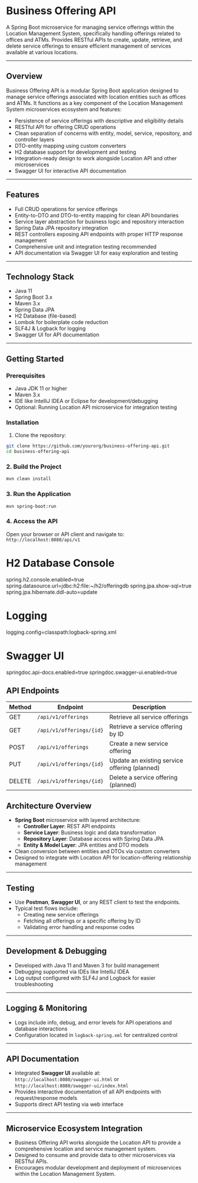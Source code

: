 # Business Offering API

A Spring Boot microservice for managing service offerings within the Location Management System, specifically handling offerings related to offices and ATMs. Provides RESTful APIs to create, update, retrieve, and delete service offerings to ensure efficient management of services available at various locations.

---

## Overview

Business Offering API is a modular Spring Boot application designed to manage service offerings associated with location entities such as offices and ATMs. It functions as a key component of the Location Management System microservices ecosystem and features:

- Persistence of service offerings with descriptive and eligibility details  
- RESTful API for offering CRUD operations  
- Clean separation of concerns with entity, model, service, repository, and controller layers  
- DTO-entity mapping using custom converters  
- H2 database support for development and testing  
- Integration-ready design to work alongside Location API and other microservices  
- Swagger UI for interactive API documentation  

---

## Features

- Full CRUD operations for service offerings  
- Entity-to-DTO and DTO-to-entity mapping for clean API boundaries  
- Service layer abstraction for business logic and repository interaction  
- Spring Data JPA repository integration  
- REST controllers exposing API endpoints with proper HTTP response management  
- Comprehensive unit and integration testing recommended  
- API documentation via Swagger UI for easy exploration and testing  

---

## Technology Stack

- Java 11  
- Spring Boot 3.x  
- Maven 3.x  
- Spring Data JPA  
- H2 Database (file-based)  
- Lombok for boilerplate code reduction  
- SLF4J & Logback for logging  
- Swagger UI for API documentation  

---

## Getting Started

### Prerequisites

- Java JDK 11 or higher  
- Maven 3.x  
- IDE like IntelliJ IDEA or Eclipse for development/debugging  
- Optional: Running Location API microservice for integration testing  

### Installation

1. Clone the repository:

```bash
git clone https://github.com/yourorg/business-offering-api.git
cd business-offering-api
```
### 2. Build the Project

```bash
mvn clean install
```

### 3. Run the Application

```bash
mvn spring-boot:run
```

### 4. Access the API

Open your browser or API client and navigate to:  
`http://localhost:8080/api/v1`

# H2 Database Console
spring.h2.console.enabled=true
spring.datasource.url=jdbc:h2:file:~/h2/offeringdb
spring.jpa.show-sql=true
spring.jpa.hibernate.ddl-auto=update

# Logging
logging.config=classpath:logback-spring.xml

# Swagger UI
springdoc.api-docs.enabled=true
springdoc.swagger-ui.enabled=true

## API Endpoints

| Method | Endpoint                 | Description                                   |
|--------|--------------------------|-----------------------------------------------|
| GET    | `/api/v1/offerings`      | Retrieve all service offerings                |
| GET    | `/api/v1/offerings/{id}` | Retrieve a service offering by ID             |
| POST   | `/api/v1/offerings`      | Create a new service offering                 |
| PUT    | `/api/v1/offerings/{id}` | Update an existing service offering (planned) |
| DELETE | `/api/v1/offerings/{id}` | Delete a service offering (planned)           |

## Architecture Overview

- **Spring Boot** microservice with layered architecture:
  - **Controller Layer**: REST API endpoints
  - **Service Layer**: Business logic and data transformation
  - **Repository Layer**: Database access with Spring Data JPA
  - **Entity & Model Layer**: JPA entities and DTO models
- Clean conversion between entities and DTOs via custom converters
- Designed to integrate with Location API for location-offering relationship management

---

## Testing

- Use **Postman**, **Swagger UI**, or any REST client to test the endpoints.
- Typical test flows include:
  - Creating new service offerings
  - Fetching all offerings or a specific offering by ID
  - Validating error handling and response codes

---

## Development & Debugging

- Developed with Java 11 and Maven 3 for build management
- Debugging supported via IDEs like IntelliJ IDEA
- Log output configured with SLF4J and Logback for easier troubleshooting

---

## Logging & Monitoring

- Logs include info, debug, and error levels for API operations and database interactions
- Configuration located in `logback-spring.xml` for centralized control

---

## API Documentation

- Integrated **Swagger UI** available at:  
  `http://localhost:8080/swagger-ui.html` or `http://localhost:8080/swagger-ui/index.html`
- Provides interactive documentation of all API endpoints with request/response models
- Supports direct API testing via web interface

---

## Microservice Ecosystem Integration

- Business Offering API works alongside the Location API to provide a comprehensive location and service management system.
- Designed to consume and provide data to other microservices via RESTful APIs.
- Encourages modular development and deployment of microservices within the Location Management System.


